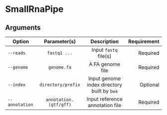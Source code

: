 # SmallRnaPipe


## Arguments



|  Option  |  Parameter(s)  |  Description  |  Requirement  |
|---   |:-:   |:-:   |--:  |
|  `--reads`  |  `fastq1 ...`  |  Input `fastq` file(s) |  Required  |
|  `--genome`  |  `genome.fa`  | A FA genome file  |  Required  |
|  `--index`  |  `directory/prefix`  |  Input genome index directory built by `bwa`  |  Optional  |
|  `--annotation`  |  `annotation.(gtf/gff)`  |  Input reference annotation file  |  Required  | 


